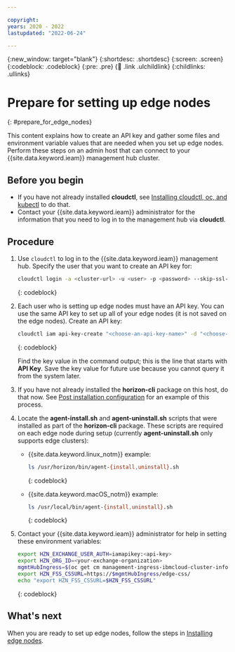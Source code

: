 ```yaml
---

copyright:
years: 2020 - 2022
lastupdated: "2022-06-24"

---
```


{:new_window: target="blank"}
{:shortdesc: .shortdesc}
{:screen: .screen}
{:codeblock: .codeblock}
{:pre: .pre}
{:child: .link .ulchildlink}
{:childlinks: .ullinks}

# Prepare for setting up edge nodes
{: #prepare_for_edge_nodes}

This content explains how to create an API key and gather some files and environment variable values that are needed when you set up edge nodes. Perform these steps on an admin host that can connect to your {{site.data.keyword.ieam}} management hub cluster.

## Before you begin

- If you have not already installed **cloudctl**, see [Installing cloudctl, oc, and kubectl](../cli/cloudctl_oc_cli.md) to do that.
- Contact your {{site.data.keyword.ieam}} administrator for the information that you need to log in to the management hub via **cloudctl**.

## Procedure

1. Use `cloudctl` to log in to the {{site.data.keyword.ieam}} management hub. Specify the user that you want to create an API key for:

   ```bash
   cloudctl login -a <cluster-url> -u <user> -p <password> --skip-ssl-validation
   ```
   {: codeblock}

2. Each user who is setting up edge nodes must have an API key. You can use the same API key to set up all of your edge nodes (it is not saved on the edge nodes). Create an API key:

   ```bash
   cloudctl iam api-key-create "<choose-an-api-key-name>" -d "<choose-an-api-key-description>"
   ```
   {: codeblock}

   Find the key value in the command output; this is the line that starts with **API Key**. Save the key value for future use because you cannot query it from the system later.

3. If you have not already installed the **horizon-cli** package on this host, do that now. See [Post installation configuration](post_install.md#postconfig) for an example of this process.

4. Locate the **agent-install.sh** and **agent-uninstall.sh** scripts that were installed as part of the **horizon-cli** package. These scripts are required on each edge node during setup (currently **agent-uninstall.sh** only supports edge clusters):

   - {{site.data.keyword.linux_notm}} example:

     ```bash
     ls /usr/horizon/bin/agent-{install,uninstall}.sh
     ```
     {: codeblock}

   - {{site.data.keyword.macOS_notm}} example:

     ```bash
     ls /usr/local/bin/agent-{install,uninstall}.sh
     ```
     {: codeblock}

5. Contact your {{site.data.keyword.ieam}} administrator for help in setting these environment variables:

   ```bash
   export HZN_EXCHANGE_USER_AUTH=iamapikey:<api-key>
   export HZN_ORG_ID=<your-exchange-organization>
   mgmtHubIngress=$(oc get cm management-ingress-ibmcloud-cluster-info -o jsonpath='{.data.cluster_ca_domain}')
   export HZN_FSS_CSSURL=https://$mgmtHubIngress/edge-css/
   echo "export HZN_FSS_CSSURL=$HZN_FSS_CSSURL"
   ```
   {: codeblock}

## What's next

When you are ready to set up edge nodes, follow the steps in [Installing edge nodes](../installing/installing_edge_nodes.md).
